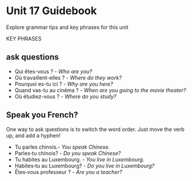 # Unit 17 Guidebook

Explore grammar tips and key phrases for this unit

KEY PHRASES

## ask questions

* Qui êtes-vous ? - *Who are you?*
* Où travaillent-elles ? - *Where do they work?*
* Pourquoi es-tu ici ? - *Why are you here?*
* Quand vas-tu au cinéma ? - *When are you going to the movie theater?*
* Où étudiez-vous ? - *Where do you study?*

## Speak you French? 

One way to ask questions is to switch the word order. Just move the verb  up, and add a hyphen!

* Tu parles chinois.- *You speak Chinese.*
* Parles‑tu chinois? - *Do you speak Chinese?*
* Tu habites au Luxembourg. - *You live in Luxembourg.*
* Habites‑tu au Luxembourg? - *Do you live in Luxembourg?*
* Êtes‑vous professeur ? - *Are you a teacher?*

